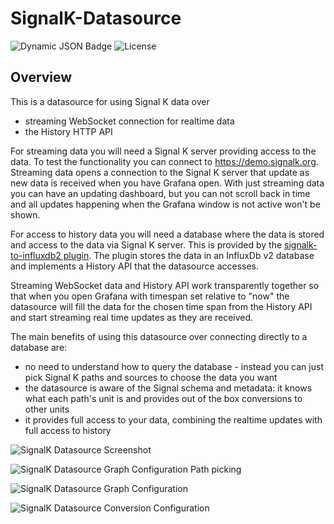 # SignalK-Datasource

![Dynamic JSON Badge](https://img.shields.io/badge/dynamic/json?logo=grafana&query=$.version&url=https://grafana.com/api/plugins/signalk-datasource&label=Marketplace&prefix=v&color=F47A20)
![License](https://img.shields.io/github/license/tkurki/signalk-grafana)

## Overview 

This is a datasource for using Signal K data over
- streaming WebSocket connection for realtime data
- the History HTTP API

For streaming data you will need a Signal K server providing access to the data. To test the functionality you can connect to https://demo.signalk.org. Streaming data opens a connection to the Signal K server that update as new data is received when you have Grafana open. With just streaming data you can have an updating dashboard, but you can not scroll back in time and all updates happening when the Grafana window is not active won't be shown.

For access to history data you will need a database where the data is stored and access to the data via Signal K server. This is provided by the [signalk-to-influxdb2 plugin](https://github.com/tkurki/signalk-to-influxdb2). The plugin stores the data in an InfluxDb v2 database and implements a History API that the datasource accesses.

Streaming WebSocket data and History API work transparently together so that when you open Grafana with timespan set relative to "now" the datasource will fill the data for the chosen time span from the History API and start streaming real time updates as they are received.

The main benefits of using this datasource over connecting directly to a database are:
- no need to understand how to query the database - instead you can just pick Signal K paths and sources to choose the data you want
- the datasource is aware of the Signal schema and metadata: it knows what each path's unit is and provides out of the box conversions to other units
- it provides full access to your data, combining the realtime updates with full access to history

![SignalK Datasource Screenshot](https://github.com/user-attachments/assets/155f2cd6-ff20-429d-b841-bdc187acbeff)

![SignalK Datasource Graph Configuration Path picking](https://github.com/user-attachments/assets/23018162-33b5-400a-9c6a-ec1eee0d6b6f)

![SignalK Datasource Graph Configuration](https://github.com/user-attachments/assets/ba3ad93c-07e7-49e5-b8d4-898326f6f07f)

![SignalK Datasource Conversion Configuration](https://github.com/user-attachments/assets/f1463e0a-484e-4ad2-9354-4f49fcab222e)
